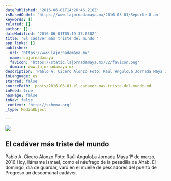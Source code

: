 ```yaml
---
datePublished: '2016-06-01T14:26:46.216Z'
isBasedOnUrl: 'https://www.lajornadamaya.mx/2016-03-01/Reporte-8-am'
keywords: []
related: []
author: []
dateModified: '2016-06-01T05:19:37.050Z'
title: 'El cadáver más triste del mundo '
app_links: []
publisher:
  url: 'https://www.lajornadamaya.mx'
  name: Lajornadamaya
  favicon: 'https://static.lajornadamaya.mx/v2/favicon.png'
  domain: www.lajornadamaya.mx
description: 'Pablo A. Cicero Alonzo Foto: Raúl AnguloLa Jornada Maya 1º de marzo, 2016 Hoy, llámame Ismael, como el náufrago de la pesadilla de Ahab. El domingo, día de guardar, varó en el muelle de pescadores del puerto de Progreso un descomunal cadáver.'
inLanguage: es
starred: false
sourcePath: _posts/2016-06-01-el-cadaver-mas-triste-del-mundo.md
inFeed: true
hasPage: false
inNav: false
_context: 'http://schema.org'
_type: MediaObject

---
```

<article style=""><img src="https://s3-us-west-2.amazonaws.com/the-grid-img/p/66b01fef08752005a484c09788bcdfafbc515a8d.jpg" /><h1>El cadáver más triste del mundo </h1><p>Pablo A. Cicero Alonzo Foto: Raúl AnguloLa Jornada Maya 1º de marzo, 2016 Hoy, llámame Ismael, como el náufrago de la pesadilla de Ahab. El domingo, día de guardar, varó en el muelle de pescadores del puerto de Progreso un descomunal cadáver.</p></article>